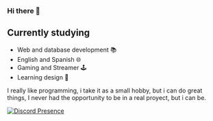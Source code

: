 ### Hi there 👋
## Currently studying

- Web and database development 📚
- English and Spanish 🌐
- Gaming and Streamer 🕹
- Learning design 🎨

I really like programming, i take it as a small hobby, but i can do great things, I never had the opportunity to be in a real proyect, but i can be.

[![Discord Presence](https://lanyard.cnrad.dev/api/425096508212248576?theme=light&bg=809ecf&animated=false&hideDiscrim=true&borderRadius=30px)](https://discord.com/users/425096508212248576)
